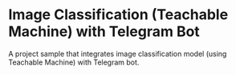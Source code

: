 # Image Classification (Teachable Machine) with Telegram Bot
A project sample that integrates image classification model (using Teachable Machine) with Telegram bot.
